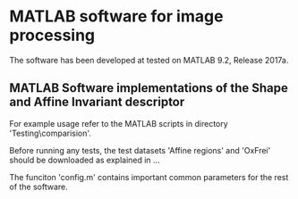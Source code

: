 # MATLAB software for image processing

The software has been developed at tested on MATLAB 9.2, Release 2017a.

## MATLAB Software implementations of the Shape and Affine Invariant descriptor

For example usage refer to the MATLAB scripts in directory 'Testing\comparision'.

Before running any tests, the test datasets 'Affine regions' and 'OxFrei' should be downloaded as explained in ...

The funciton 'config.m' contains important common parameters for the rest of  the software. 



